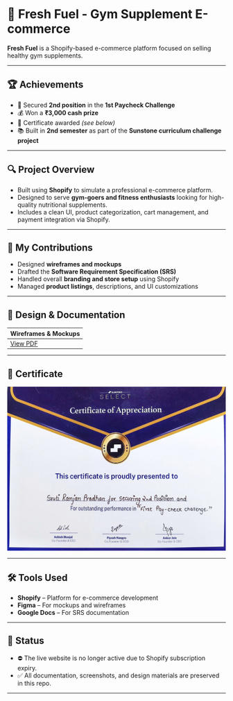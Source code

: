 # 🥗 Fresh Fuel - Gym Supplement E-commerce

**Fresh Fuel** is a Shopify-based e-commerce platform focused on selling healthy gym supplements.

---

## 🏆 Achievements

- 🥈 Secured **2nd position** in the **1st Paycheck Challenge**
- 💰 Won a **₹3,000 cash prize**
- 🧾 Certificate awarded *(see below)*
- 📚 Built in **2nd semester** as part of the **Sunstone curriculum challenge project**

---

## 🔍 Project Overview

- Built using **Shopify** to simulate a professional e-commerce platform.
- Designed to serve **gym-goers and fitness enthusiasts** looking for high-quality nutritional supplements.
- Includes a clean UI, product categorization, cart management, and payment integration via Shopify.

---

## 🧠 My Contributions

- Designed **wireframes and mockups**
- Drafted the **Software Requirement Specification (SRS)**
- Handled overall **branding and store setup** using Shopify
- Managed **product listings**, descriptions, and UI customizations

---

## 📄 Design & Documentation

| Wireframes & Mockups |
|----------------------|
| [View PDF](assets/wireframe-mockups/Wireframes%20%26%20Mockups.pdf) |

---

## 🧾 Certificate

![Certificate](assets/certificate/certificate.jpeg)

---

## 🛠️ Tools Used

- **Shopify** – Platform for e-commerce development
- **Figma** – For mockups and wireframes
- **Google Docs** – For SRS documentation

---

## 📌 Status

- ⛔ The live website is no longer active due to Shopify subscription expiry.
- ✅ All documentation, screenshots, and design materials are preserved in this repo.

---

